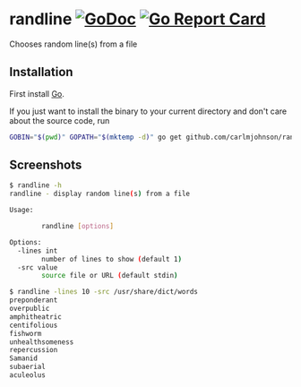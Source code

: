 # randline [![GoDoc](https://godoc.org/github.com/carlmjohnson/randline?status.svg)](https://godoc.org/github.com/carlmjohnson/randline) [![Go Report Card](https://goreportcard.com/badge/github.com/carlmjohnson/randline)](https://goreportcard.com/report/github.com/carlmjohnson/randline)

Chooses random line(s) from a file

## Installation

First install [Go](http://golang.org).

If you just want to install the binary to your current directory and don't care about the source code, run

```bash
GOBIN="$(pwd)" GOPATH="$(mktemp -d)" go get github.com/carlmjohnson/randline
```

## Screenshots
```bash
$ randline -h
randline - display random line(s) from a file

Usage:

        randline [options]

Options:
  -lines int
        number of lines to show (default 1)
  -src value
        source file or URL (default stdin)

$ randline -lines 10 -src /usr/share/dict/words
preponderant
overpublic
amphitheatric
centifolious
fishworm
unhealthsomeness
repercussion
Samanid
subaerial
aculeolus
```
